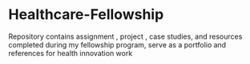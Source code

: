 # Healthcare-Fellowship
Repository contains assignment , project , case studies, and resources completed during my fellowship program, serve as a portfolio and references for health innovation work
